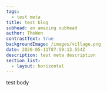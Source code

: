 ```yaml
---
tags:
  - test meta
title: test blog
subhead: an amazing subhead
author: TheWen
contrastText: true
backgroundImage: /images/village.png
date: 2020-05-11T07:59:13.554Z
description: test meta description
section_list:
  - layout: horizontal
---
```

test body
